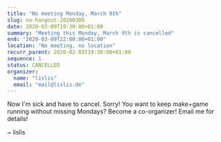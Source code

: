 ```yaml
---
title: "No meeting Monday, March 9th"
slug: no-hangout-20200309
date: 2020-03-09T19:30:00+01:00
summary: "Meeting this Monday, March 9th is cancelled"
end: "2020-03-09T22:00:00+01:00"
location: "No meeting, no location"
recurr_parent: 2020-02-03T19:30:00+01:00
sequence: 1
status: CANCELLED
organizer:
  name: "lislis"
  email: "mail@lislis.de"
---
```


Now I'm sick and have to cancel. Sorry! You want to keep make+game running without missing Mondays? Become a co-organizer! Email me for details!

~ lislis
